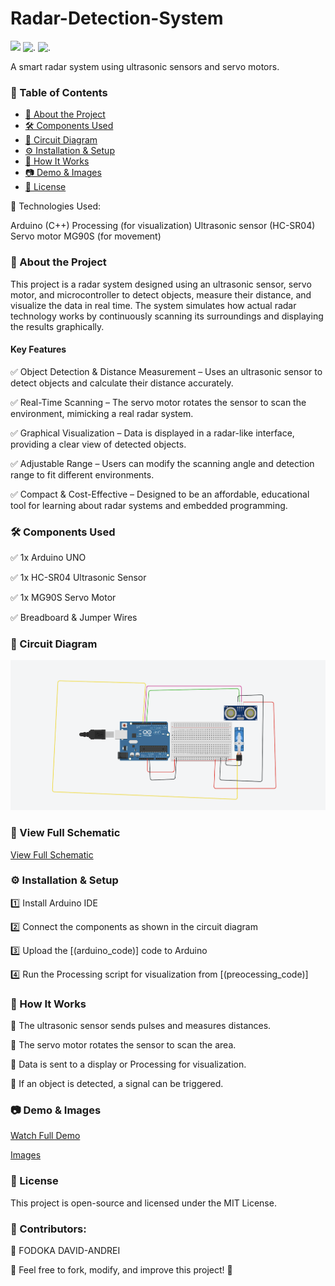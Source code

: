 # Radar-Detection-System
![](https://img.shields.io/badge/C++-FFDD33)
![.](https://img.shields.io/badge/ArduinoIDE-884DA7)
![.](https://img.shields.io/badge/Processing-9C9)


A smart radar system using ultrasonic sensors and servo motors.


### 📖 Table of Contents
- [📌 About the Project](#-about-the-project)  
- [🛠️ Components Used](#-components-used)  
- [🔧 Circuit Diagram](#-circuit-diagram)  
- [⚙️ Installation & Setup](#-installation--setup)  
- [🚀 How It Works](#-how-it-works)  
- [📷 Demo & Images](#-demo--images)  
- [📝 License](#-license) 

🔹 Technologies Used:

Arduino (C++)
Processing (for visualization)
Ultrasonic sensor (HC-SR04)
Servo motor MG90S (for movement)

### 📌 About the Project
This project is a radar system designed using an ultrasonic sensor, servo motor, and microcontroller to detect objects, measure their distance, and visualize the data in real time.
The system simulates how actual radar technology works by continuously scanning its surroundings and displaying the results graphically.

#### Key Features

✅ Object Detection & Distance Measurement – Uses an ultrasonic sensor to detect objects and calculate their distance accurately.

✅ Real-Time Scanning – The servo motor rotates the sensor to scan the environment, mimicking a real radar system.

✅ Graphical Visualization – Data is displayed in a radar-like interface, providing a clear view of detected objects.

✅ Adjustable Range – Users can modify the scanning angle and detection range to fit different environments.

✅ Compact & Cost-Effective – Designed to be an affordable, educational tool for learning about radar systems and embedded programming.


### 🛠️ Components Used

✅ 1x Arduino UNO

✅ 1x HC-SR04 Ultrasonic Sensor

✅ 1x MG90S Servo Motor

✅ Breadboard & Jumper Wires

### 🔧 Circuit Diagram
![Image Description](circuit_diagram.png)

### 📜 View Full Schematic
[View Full Schematic](schematic_circuit.png)

### ⚙️ Installation & Setup

1️⃣ Install Arduino IDE

2️⃣ Connect the components as shown in the circuit diagram

3️⃣ Upload the [(arduino_code)] code to Arduino

4️⃣ Run the Processing script for visualization from [(preocessing_code)] 

### 🚀 How It Works
🔹 The ultrasonic sensor sends pulses and measures distances.

🔹 The servo motor rotates the sensor to scan the area.

🔹 Data is sent to a display or Processing for visualization.

🔹 If an object is detected, a signal can be triggered.

### 📷 Demo & Images

[Watch Full Demo](https://youtube.com/shorts/39jKKc9EM-A?si=kU4zIgdn9sroy9mW)

[Images](imagine_rl.JPEG)


### 📝 License
This project is open-source and licensed under the MIT License.

### 📌 Contributors:
👤 FODOKA DAVID-ANDREI

🔹 Feel free to fork, modify, and improve this project! 🚀

